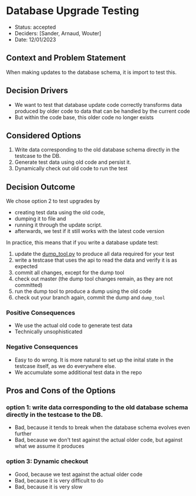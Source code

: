 # Database Upgrade Testing

* Status: accepted
* Deciders: [Sander, Arnaud, Wouter]
* Date: 12/01/2023

## Context and Problem Statement

When making updates to the database schema, it is import to test this.

## Decision Drivers

* We want to test that database update code correctly transforms data produced by older code to data that can be handled by the current code
* But within the code base, this older code no longer exists

## Considered Options

1. Write data corresponding to the old database schema directly in the testcase to the DB.
2. Generate test data using old code and persist it.
3. Dynamically check out old code to run the test

## Decision Outcome

We chose option 2 to test upgrades by
 - creating test data using the old code,
 - dumping it to file and
 - running it through the update script.
 - afterwards, we test if it still works with the latest code version

In practice, this means that if you write a database update test:
1. update the [dump_tool.py](../../tests/db/migration_tests/dump_tool.py) to produce all data required for your test
2. write a testcase that uses the api to read the data and verify it is as expected
3. commit all changes, except for the dump tool
4. check out master (the dump tool changes remain, as they are not committed)
5. run the dump tool to produce a dump using the old code
6. check out your branch again, commit the dump and `dump_tool`


### Positive Consequences

* We use the actual old code to generate test data
* Technically unsophisticated

### Negative Consequences

* Easy to do wrong. It is more natural to set up the inital state in the testcase itself, as we do everywhere else.
* We accumulate some additional test data in the repo

## Pros and Cons of the Options

### option 1: write data corresponding to the old database schema directly in the testcase to the DB.

* Bad, because it tends to break when the database schema evolves even further
* Bad, because we don't test against the actual older code, but against what we assume it produces

### option 3: Dynamic checkout

* Good, because we test against the actual older code
* Bad, because it is very difficult to do
* Bad, because it is very slow

